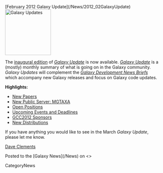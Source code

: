 <div class='newsItemHeader'>[February 2012 Galaxy Update](/News/2012_02GalaxyUpdate)</div>

<div class='right'><a href='/GalaxyUpdates/2012_02.md'><img src='/Images/Logos/GalaxyUpdate200.png' alt='Galaxy Updates' width=150 /></a></div>

The [inaugural edition](/GalaxyUpdates/2012_02) of *[Galaxy Update](/GalaxyUpdates)* is now available.  *[Galaxy Update](/GalaxyUpdates)* is a (mostly) monthly summary of what is going on in the Galaxy community.  *Galaxy Updates* will complement the *[Galaxy Development News Briefs](/DevNewsBriefs)* which accompany new Galaxy releases and focus on Galaxy code updates.

**Highlights:**

* [New Papers](/GalaxyUpdates/2012_02.md#new-papers)
* [New Public Server: MGTAXA](/GalaxyUpdates/2012_02.md#new-public-server-mgtaxa)
* [Open Positions](/GalaxyUpdates/2012_02.md#whos-hiring)
* [Upcoming Events and Deadlines](/GalaxyUpdates/2012_02.md#upcoming-events-and-deadlines)
* [GCC2012 Sponsors](/GalaxyUpdates/2012_02.md#gcc2012-sponsors)
* [New Distributions](/GalaxyUpdates/2012_02.md#new-distributions)

If you have anything you would like to see in the March *Galaxy Update*, please let me know.

[Dave Clements](/DaveClements)

<div class='newsItemFooter'>Posted to the [Galaxy News](/News) on <<Date(2012-01-31T19:24:34Z)>></div>

CategoryNews
